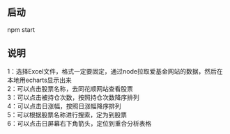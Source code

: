## 启动
npm start

## 说明
1：选择Excel文件，格式一定要固定，通过node拉取爱基金网站的数据，然后在本地用echarts显示出来 
<br>  2：可以点击股票名称，去同花顺网站查看股票
<br>  3：可以点击被持仓次数，按照持仓次数降序排列
<br>  4：可以点击日涨幅，按照日涨幅降序排列
<br>  5：可以根据股票名称进行搜索，定为到股票
<br>  6：可以点击日屏幕右下角箭头，定位到重合分析表格